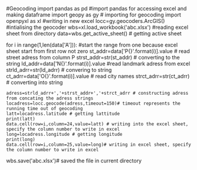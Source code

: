 #Geocoding
import pandas as pd #import pandas for accessing excel and making dataframe 
import geopy as gy # importing for geocoding
import openpyxl as xl #writing in new excel
locc=gy.geocoders.ArcGIS() #intialising the geocoder
wbs=xl.load_workbook('abc.xlsx') #reading excel sheet from directory
data=wbs.get_active_sheet() # getting active sheet

for i in range(1,len(data['A'])): #start the range from one because excel sheet start from first row not zero
    st_addr=data['P{}'.format(i)].value # read street adress from column P 
    strst_addr=str(st_addr) # converting to the string
    ld_addr=data['N{}'.format(i)].value #read landmark adress from excel 
    strld_adrr=str(ld_adrr) # convering to string
    ct_adrr=data['O{}'.format(i)].value # read city names
    strct_adrr=str(ct_adrr) # converting into string

    adress=strld_adrr+','+strst_addr+','+strct_adrr # constructing adress from concating the adress strings
    locadress=locc.geocode(adress,timeout=150)# timeout represents the running time out of geocoding
    latt=locadress.latitude # getting lattitude 
    print(latt)
    data.cell(row=i,column=24,value=latt) # writing into the excel sheet, specify the column number to write in excel
    long=locadress.longitude # getting longitude
    print(long)
    data.cell(row=i,column=25,value=long)# writing in excel sheet, specify the column number to write in excel 
wbs.save('abc.xlsx')# saved the file in current directory
    
